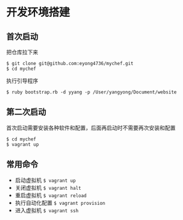 # 开发环境搭建

## 首次启动
把仓库拉下来
```
$ git clone git@github.com:eyong4736/mychef.git
$ cd mychef
```
执行引导程序
```
$ ruby bootstrap.rb -d yyang -p /User/yangyong/Document/website
```

## 第二次启动
首次启动需要安装各种软件和配置，后面再启动时不需要再次安装和配置

```
$ cd mychef
$ vagrant up
```

## 常用命令
* 启动虚拟机
`$ vagrant up`
* 关闭虚拟机
`$ vagrant halt`
* 重启虚拟机
`$ vagrant reload`
* 执行自动化配置
`$ vagrant provision`
* 进入虚拟机
`$ vagrant ssh`
